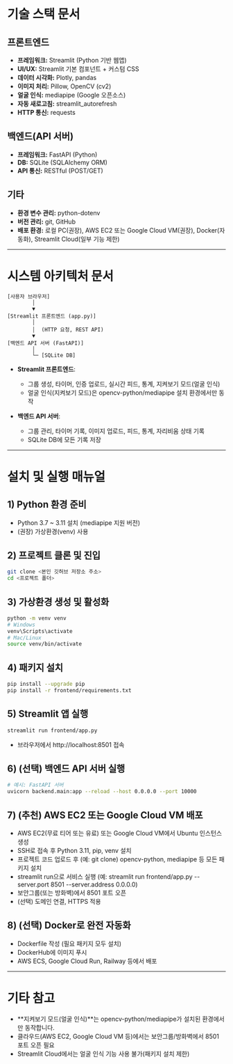 # 기술 스택 문서

## 프론트엔드
- **프레임워크:** Streamlit (Python 기반 웹앱)
- **UI/UX:** Streamlit 기본 컴포넌트 + 커스텀 CSS
- **데이터 시각화:** Plotly, pandas
- **이미지 처리:** Pillow, OpenCV (cv2)
- **얼굴 인식:** mediapipe (Google 오픈소스)
- **자동 새로고침:** streamlit_autorefresh
- **HTTP 통신:** requests

## 백엔드(API 서버)
- **프레임워크:** FastAPI (Python)
- **DB:** SQLite (SQLAlchemy ORM)
- **API 통신:** RESTful (POST/GET)

## 기타
- **환경 변수 관리:** python-dotenv
- **버전 관리:** git, GitHub
- **배포 환경:** 로컬 PC(권장), AWS EC2 또는 Google Cloud VM(권장), Docker(자동화), Streamlit Cloud(일부 기능 제한)

---

# 시스템 아키텍처 문서

```
[사용자 브라우저]
        │
        ▼
[Streamlit 프론트엔드 (app.py)]
        │
        │  (HTTP 요청, REST API)
        ▼
[백엔드 API 서버 (FastAPI)]
        │
        └─ [SQLite DB]
```

- **Streamlit 프론트엔드**:  
  - 그룹 생성, 타이머, 인증 업로드, 실시간 피드, 통계, 지켜보기 모드(얼굴 인식)
  - 얼굴 인식(지켜보기 모드)은 opencv-python/mediapipe 설치 환경에서만 동작

- **백엔드 API 서버**:  
  - 그룹 관리, 타이머 기록, 이미지 업로드, 피드, 통계, 자리비움 상태 기록
  - SQLite DB에 모든 기록 저장

---

# 설치 및 실행 매뉴얼

## 1) Python 환경 준비
- Python 3.7 ~ 3.11 설치 (mediapipe 지원 버전)
- (권장) 가상환경(venv) 사용

## 2) 프로젝트 클론 및 진입
```bash
git clone <본인 깃허브 저장소 주소>
cd <프로젝트 폴더>
```

## 3) 가상환경 생성 및 활성화
```bash
python -m venv venv
# Windows
venv\Scripts\activate
# Mac/Linux
source venv/bin/activate
```

## 4) 패키지 설치
```bash
pip install --upgrade pip
pip install -r frontend/requirements.txt
```

## 5) Streamlit 앱 실행
```bash
streamlit run frontend/app.py
```
- 브라우저에서 http://localhost:8501 접속

## 6) (선택) 백엔드 API 서버 실행
```bash
# 예시: FastAPI 서버
uvicorn backend.main:app --reload --host 0.0.0.0 --port 10000
```

## 7) (추천) AWS EC2 또는 Google Cloud VM 배포
- AWS EC2(무료 티어 또는 유료) 또는 Google Cloud VM에서 Ubuntu 인스턴스 생성
- SSH로 접속 후 Python 3.11, pip, venv 설치
- 프로젝트 코드 업로드 후 (예: git clone) opencv-python, mediapipe 등 모든 패키지 설치
- streamlit run으로 서비스 실행 (예: streamlit run frontend/app.py --server.port 8501 --server.address 0.0.0.0)
- 보안그룹(또는 방화벽)에서 8501 포트 오픈
- (선택) 도메인 연결, HTTPS 적용

## 8) (선택) Docker로 완전 자동화
- Dockerfile 작성 (필요 패키지 모두 설치)
- DockerHub에 이미지 푸시
- AWS ECS, Google Cloud Run, Railway 등에서 배포

---

# 기타 참고

- **지켜보기 모드(얼굴 인식)**는 opencv-python/mediapipe가 설치된 환경에서만 동작합니다.
- 클라우드(AWS EC2, Google Cloud VM 등)에서는 보안그룹/방화벽에서 8501 포트 오픈 필요
- Streamlit Cloud에서는 얼굴 인식 기능 사용 불가(패키지 설치 제한) 